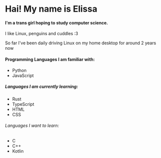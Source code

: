 # Hai! My name is Elissa

#### I'm a trans girl hoping to study computer science.
I like Linux, penguins and cuddles :3 

So far I've been daily driving Linux on my home desktop for around 2 years now



#### Programming Languages I am familiar with:

- Python
- JavaScript

##### Languages I am currently learning:

- Rust
- TypeScript
- HTML
- CSS

###### Languages I want to learn:

- C
- C++
- Kotlin



